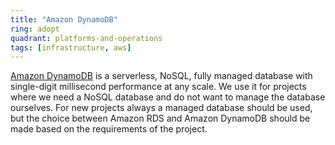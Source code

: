 ```yaml
---
title: "Amazon DynamoDB"
ring: adopt
quadrant: platforms-and-operations
tags: [infrastructure, aws]
---
```

[Amazon DynamoDB](https://aws.amazon.com/dynamodb/) is a serverless, NoSQL, fully managed database with single-digit millisecond performance at any scale.
We use it for projects where we need a NoSQL database and do not want to manage the database ourselves.
For new projects always a managed database should be used, but the choice between Amazon RDS and Amazon DynamoDB should be made based on the requirements of the project.

